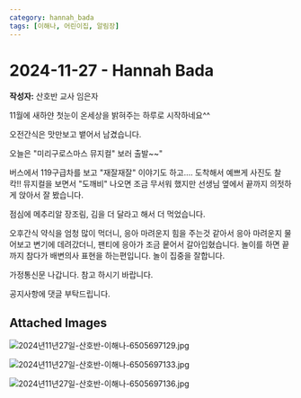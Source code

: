 ```yaml
---
category: hannah_bada
tags: [이해나, 어린이집, 알림장]
---
```


# 2024-11-27 - Hannah Bada

**작성자:** 산호반 교사 임은자  

11월에 새하얀 첫눈이 온세상을 밝혀주는 하루로 시작하네요^^

오전간식은 맛만보고 뱉어서 남겼습니다.

오늘은 "미리구로스마스 뮤지컬" 보러 출발~~"

버스에서  119구급차를 보고 "재잘재잘" 이야기도 하고....
도착해서 예쁘게 사진도 찰칵!!
뮤지컬을 보면서 "도깨비" 나오면 조금 무서워 했지만 선생님 옆에서 끝까지  의젓하게 앉아서 잘 봤습니다. 

점심에  메추리알 장조림, 김을 더 달라고 해서 더 먹었습니다.

오후간식 약식을 엄청 많이 먹더니, 응아 마려운지  힘을 주는것 같아서 응아 마려운지 물어보고 변기에 데려갔더니, 팬티에 응아가 조금 뭍어서 갈아입혔습니다. 놀이를 하면  끝까지 참다가 배변의사 표현을 하는편입니다. 놀이 집중을 잘합니다.

가정통신문 나갑니다. 참고 하시기 바랍니다.

공지사항에 댓글 부탁드립니다.

## Attached Images
![2024년11년27일-산호반-이해나-6505697129.jpg](https://feghi.github.io/assets/img/bada_photo/2024년11년27일-산호반-이해나-6505697129.jpg)

![2024년11년27일-산호반-이해나-6505697133.jpg](https://feghi.github.io/assets/img/bada_photo/2024년11년27일-산호반-이해나-6505697133.jpg)

![2024년11년27일-산호반-이해나-6505697136.jpg](https://feghi.github.io/assets/img/bada_photo/2024년11년27일-산호반-이해나-6505697136.jpg)

